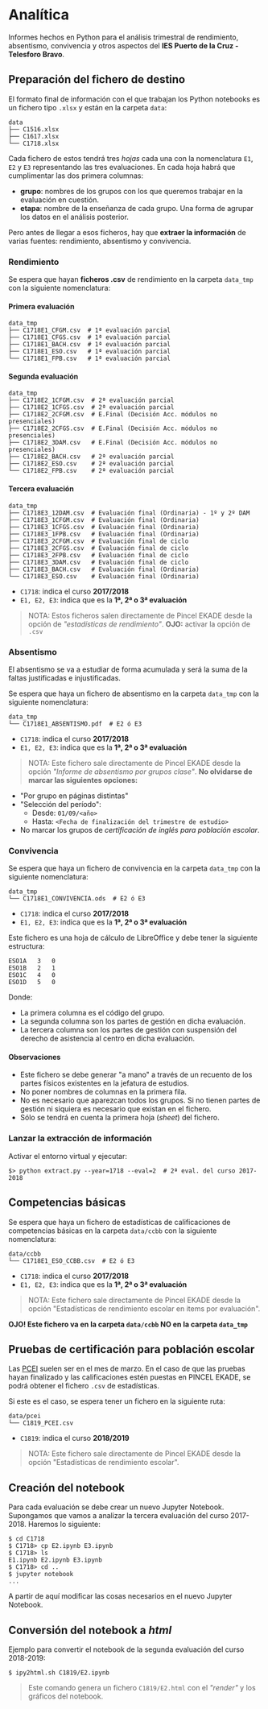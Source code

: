 # Analítica

Informes hechos en Python para el análisis trimestral de rendimiento, absentismo, convivencia y otros aspectos del **IES Puerto de la Cruz - Telesforo Bravo**.

## Preparación del fichero de destino

El formato final de información con el que trabajan los Python notebooks es un fichero tipo `.xlsx` y están en la carpeta `data`:

```
data
├── C1516.xlsx
├── C1617.xlsx
└── C1718.xlsx
```

Cada fichero de estos tendrá tres _hojas_ cada una con la nomenclatura `E1`, `E2` y `E3` representando las tres evaluaciones. En cada hoja habrá que cumplimentar las dos primera columnas:

- **grupo**: nombres de los grupos con los que queremos trabajar en la evaluación en cuestión.
- **etapa**: nombre de la enseñanza de cada grupo. Una forma de agrupar los datos en el análisis posterior.

Pero antes de llegar a esos ficheros, hay que **extraer la información** de varias fuentes: rendimiento, absentismo y convivencia.

### Rendimiento

Se espera que hayan **ficheros .csv** de rendimiento en la carpeta `data_tmp` con la siguiente nomenclatura:

#### Primera evaluación

```
data_tmp
├── C1718E1_CFGM.csv  # 1ª evaluación parcial
├── C1718E1_CFGS.csv  # 1ª evaluación parcial
├── C1718E1_BACH.csv  # 1ª evaluación parcial
├── C1718E1_ESO.csv   # 1ª evaluación parcial
└── C1718E1_FPB.csv   # 1ª evaluación parcial
```

#### Segunda evaluación

```
data_tmp
├── C1718E2_1CFGM.csv  # 2ª evaluación parcial
├── C1718E2_1CFGS.csv  # 2ª evaluación parcial
├── C1718E2_2CFGM.csv  # E.Final (Decisión Acc. módulos no presenciales)
├── C1718E2_2CFGS.csv  # E.Final (Decisión Acc. módulos no presenciales)
├── C1718E2_3DAM.csv   # E.Final (Decisión Acc. módulos no presenciales)
├── C1718E2_BACH.csv   # 2ª evaluación parcial
├── C1718E2_ESO.csv    # 2ª evaluación parcial
└── C1718E2_FPB.csv    # 2ª evaluación parcial
```

#### Tercera evaluación

```
data_tmp
├── C1718E3_12DAM.csv  # Evaluación final (Ordinaria) - 1º y 2º DAM
├── C1718E3_1CFGM.csv  # Evaluación final (Ordinaria)
├── C1718E3_1CFGS.csv  # Evaluación final (Ordinaria)
├── C1718E3_1FPB.csv   # Evaluación final (Ordinaria)
├── C1718E3_2CFGM.csv  # Evaluación final de ciclo
├── C1718E3_2CFGS.csv  # Evaluación final de ciclo
├── C1718E3_2FPB.csv   # Evaluación final de ciclo
├── C1718E3_3DAM.csv   # Evaluación final de ciclo
├── C1718E3_BACH.csv   # Evaluación final (Ordinaria)
└── C1718E3_ESO.csv    # Evaluación final (Ordinaria)
```

- `C1718`: indica el curso **2017/2018**
- `E1, E2, E3`: indica que es la **1ª, 2ª o 3ª evaluación**

> NOTA: Estos ficheros salen directamente de Pincel EKADE desde la opción de _"estadísticas de rendimiento"_. **OJO:** activar la opción de `.csv`

### Absentismo

El absentismo se va a estudiar de forma acumulada y será la suma de la faltas justificadas e injustificadas.

Se espera que haya un fichero de absentismo en la carpeta `data_tmp` con la siguiente nomenclatura:

```
data_tmp
└── C1718E1_ABSENTISMO.pdf  # E2 ó E3
```

- `C1718`: indica el curso **2017/2018**
- `E1, E2, E3`: indica que es la **1ª, 2ª o 3ª evaluación**

> NOTA: Este fichero sale directamente de Pincel EKADE desde la opción _"Informe de absentismo por grupos clase"_. **No olvidarse de marcar las siguientes opciones:**

- "Por grupo en páginas distintas"
- "Selección del período":
  - Desde: `01/09/<año>`
  - Hasta: `<Fecha de finalización del trimestre de estudio>`
- No marcar los grupos de _certificación de inglés para población escolar_.

### Convivencia

Se espera que haya un fichero de convivencia en la carpeta `data_tmp` con la siguiente nomenclatura:

```
data_tmp
└── C1718E1_CONVIVENCIA.ods  # E2 ó E3
```

- `C1718`: indica el curso **2017/2018**
- `E1, E2, E3`: indica que es la **1ª, 2ª o 3ª evaluación**

Este fichero es una hoja de cálculo de LibreOffice y debe tener la siguiente estructura:

```
ESO1A   3   0
ESO1B   2   1
ESO1C   4   0
ESO1D   5   0
```

Donde:

- La primera columna es el código del grupo.
- La segunda columna son los partes de gestión en dicha evaluación.
- La tercera columna son los partes de gestión con suspensión del derecho de asistencia al centro en dicha evaluación.

#### Observaciones

- Este fichero se debe generar "a mano" a través de un recuento de los partes físicos existentes en la jefatura de estudios.
- No poner nombres de columnas en la primera fila.
- No es necesario que aparezcan todos los grupos. Si no tienen partes de gestión ni siquiera es necesario que existan en el fichero.
- Sólo se tendrá en cuenta la primera hoja (_sheet_) del fichero.

### Lanzar la extracción de información

Activar el entorno virtual y ejecutar:

```console
$> python extract.py --year=1718 --eval=2  # 2ª eval. del curso 2017-2018
```

## Competencias básicas

Se espera que haya un fichero de estadísticas de calificaciones de competencias básicas en la carpeta `data/ccbb` con la siguiente nomenclatura:

```
data/ccbb
└── C1718E1_ESO_CCBB.csv  # E2 ó E3
```

- `C1718`: indica el curso **2017/2018**
- `E1, E2, E3`: indica que es la **1ª, 2ª o 3ª evaluación**

> NOTA: Este fichero sale directamente de Pincel EKADE desde la opción "Estadísticas de rendimiento escolar en items por evaluación".

**OJO! Este fichero va en la carpeta `data/ccbb` NO en la carpeta `data_tmp`**

## Pruebas de certificación para población escolar

Las [PCEI](http://www.gobiernodecanarias.org/educacion/web/idiomas/pruebas_certificacion/pruebas_certificacion_poblacion_escolar/) suelen ser en el mes de marzo. En el caso de que las pruebas hayan finalizado y las calificaciones estén puestas en PINCEL EKADE, se podrá obtener el fichero `.csv` de estadísticas.

Si este es el caso, se espera tener un fichero en la siguiente ruta:

```
data/pcei
└── C1819_PCEI.csv
```

- `C1819`: indica el curso **2018/2019**

> NOTA: Este fichero sale directamente de Pincel EKADE desde la opción "Estadísticas de rendimiento escolar".

## Creación del notebook

Para cada evaluación se debe crear un nuevo Jupyter Notebook. Supongamos que vamos a analizar la tercera evaluación del curso 2017-2018. Haremos lo siguiente:

```console
$ cd C1718
$ C1718> cp E2.ipynb E3.ipynb
$ C1718> ls
E1.ipynb E2.ipynb E3.ipynb
$ C1718> cd ..
$ jupyter notebook
...
```

A partir de aquí modificar las cosas necesarios en el nuevo Jupyter Notebook.

## Conversión del notebook a _html_

Ejemplo para convertir el notebook de la segunda evaluación del curso 2018-2019:

```console
$ ipy2html.sh C1819/E2.ipynb
```

> Este comando genera un fichero `C1819/E2.html` con el _"render"_ y los gráficos del notebook.
